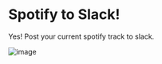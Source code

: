 Spotify to Slack!
=================

Yes! Post your current spotify track to slack.

![image](http://i.imgur.com/HI8K6Wd.png)
